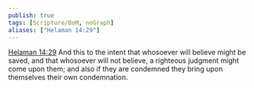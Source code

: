 ```yaml
---
publish: true
tags: [Scripture/BoM, noGraph]
aliases: ["Helaman 14:29"]
---
```

[Helaman 14:29](https://churchofjesuschrist.org/study/scriptures/bofm/hel/14?lang=eng&id=p29#p29) And this to the intent that whosoever will believe might be saved, and that whosoever will not believe, a righteous judgment might come upon them; and also if they are condemned they bring upon themselves their own condemnation.

